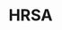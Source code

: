 ---
# This topic lives at
# https://digital.gov/topics/hrsa

slug: "hrsa"

# Topic Title
title: "HRSA"

# description — keep it short and clear
summary: ""


# Weight
weight: 1

# For more information on managing topics,
# see https://github.com/GSA/digitalgov.gov/wiki
---